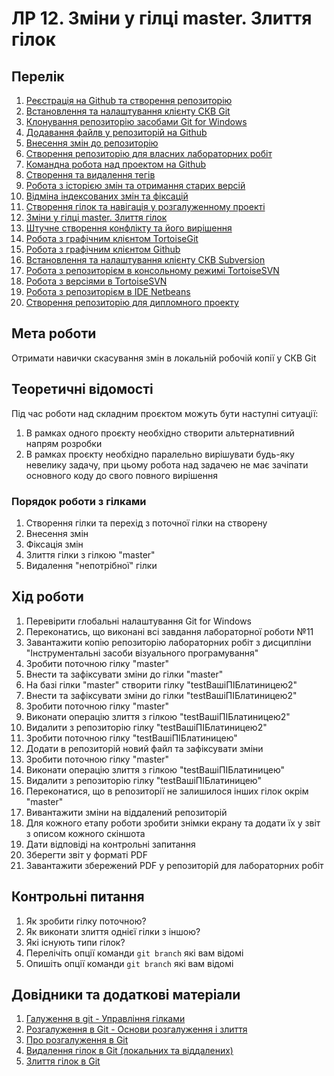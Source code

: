 # ЛР 12. Зміни у гілці master. Злиття гілок

## Перелік
1. [Реєстрація на Github та створення репозиторію](lab-01.md)
2. [Встановлення та налаштування клієнту СКВ Git](lab-02.md)
3. [Клонування репозиторію засобами Git for Windows](lab-03.md)
4. [Додавання файлв у репозиторій на Github ](lab-04.md)
5. [Внесення змін до репозиторію](lab-05.md)
6. [Створення репозиторію для власних лабораторних робіт](lab-06.md)
7. [Командна робота над проектом на Github ](lab-07.md)
8. [Створення та видалення тегів](lab-08.md)
9. [Робота з історією змін та отримання старих версій](lab-09.md)
10. [Відміна індексованих змін та фіксацій](lab-10.md)
11. [Створення гілок та навігація у розгалуженному проекті](lab-11.md)
12. [Зміни у гілці master. Злиття гілок](lab-12.md)
13. [Штучне створення конфлікту та його вирішення](lab-13.md)
14. [Робота з графічним клієнтом TortoiseGit](lab-14.md)
15. [Робота з графічним клієнтом Github](lab-15.md)
16. [Встановлення та налаштування клієнту СКВ Subversion](lab-16.md)
17. [Робота з репозиторієм в консольному режимі TortoiseSVN](lab-17.md)
18. [Робота з версіями в TortoiseSVN](lab-18.md)
19. [Робота з репозиторієм в IDE Netbeans](lab-19.md)
20. [Створення репозиторію для дипломного проекту](lab-20.md)

## Мета роботи

Отримати навички скасування змін в локальній робочій копії у СКВ Git

## Теоретичні відомості

Під час роботи над складним проєктом можуть бути наступні ситуації:

1.  В рамках одного проєкту необхідно створити альтернативний напрям розробки
2.  В рамках проєкту необхідно паралельно вирішувати будь-яку невелику задачу, при цьому робота над задачею не має зачіпати основного коду до свого повного вирішення

### Порядок роботи з гілками

1.  Створення гілки та перехід з поточної гілки на створену
2.  Внесення змін
3.  Фіксація змін
4.  Злиття гілки з гілкою "master"
5.  Видалення "непотрібної" гілки

## Хід роботи

1.  Перевірити глобальні налаштування Git for Windows
2.  Переконатись, що виконані всі завдання лабораторної роботи №11
3.  Завантажити копію репозиторію лабораторних робіт з дисципліни "Інструментальні засоби візуального програмування"
4.  Зробити поточною гілку "master"
5.  Внести та зафіксувати зміни до гілки "master"
6.  На базі гілки "master" створити гілку "testВашіПІБлатиницею2"
7.  Внести та зафіксувати зміни до гілки "testВашіПІБлатиницею2"
8.  Зробити поточною гілку "master"
9.  Виконати операцію злиття з гілкою "testВашіПІБлатиницею2"
10.  Видалити з репозиторію гілку "testВашіПІБлатиницею2"
11.  Зробити поточною гілку "testВашіПІБлатиницею"
12.  Додати в репозиторій новий файл та зафіксувати зміни
13.  Зробити поточною гілку "master"
14.  Виконати операцію злиття з гілкою "testВашіПІБлатиницею"
15.  Видалити з репозиторію гілку "testВашіПІБлатиницею"
16.  Переконатися, що в репозиторії не залишилося інших гілок окрім "master"
17.  Вивантажити зміни на віддалений репозиторій
18.  Для кожного етапу роботи зробити знімки екрану та додати їх у звіт з описом кожного скіншота
19.  Дати відповіді на контрольні запитання
20.  Зберегти звіт у форматі PDF
21.  Завантажити збережений PDF у репозиторій для лабораторних робіт

## Контрольні питання

1.  Як зробити гілку поточною?
2.  Як виконати злиття однієї гілки з іншою?
3.  Які існують типи гілок?
4.  Перелічіть опції команди `git branch` які вам відомі
5.  Опишіть опції команди `git branch` які вам відомі

## Довідники та додаткові матеріали


1.  [Галуження в git - Управління гілками](https://git-scm.com/book/uk/v2/Галуження-в-git-Управління-гілками)
2.  [Розгалуження в Git - Основи розгалуження і злиття](https://git-scm.com/book/ru/v2/Ветвление-в-Git-Основы-ветвления-и-слияния)
3.  [Про розгалуження в Git](https://ru.hexlet.io/courses/git_base/lessons/introduction_to_git_branches_theory/theory_unit)
4.  [Видалення гілок  в Git (локальних та віддалених)](https://badcode.ru/kak-udalit-vietku-v-git-lokalnuiu-ili-udalionnuiu/)
5.  [Злиття гілок в Git](https://deadsith.github.io/2017/01/11/%D0%B7%D0%BB%D0%B8%D1%82%D1%82%D1%8F-%D0%B2%D1%96%D1%82%D0%BE%D0%BA-%D0%B2-git/)